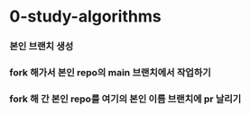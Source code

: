 # 0-study-algorithms


### 본인 브랜치 생성 
### fork 해가서 본인 repo의 main 브랜치에서 작업하기
### fork 해 간 본인 repo를 여기의 본인 이름 브랜치에 pr 날리기 
